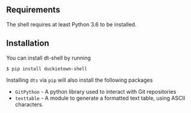 ## Requirements

The shell requires at least Python 3.6 to be installed.

## Installation

You can install dt-shell by running

    $ pip install duckietown-shell


Installing `dts` via `pip` will also install the following packages

- `GitPython` - A python library used to interact with Git repositories
- `texttable` - A module to generate a formatted text table, using ASCII characters.


